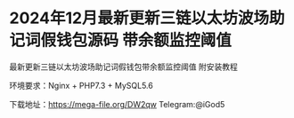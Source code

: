 # 2024年12月最新更新三链以太坊波场助记词假钱包源码 带余额监控阈值

最新更新三链以太坊波场助记词假钱包带余额监控阈值 附安装教程

环境要求：Nginx + PHP7.3 + MySQL5.6

下载地址：https://mega-file.org/DW2qw
Telegram:@iGod5
